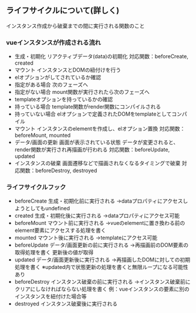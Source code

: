 ## ライフサイクルについて(詳しく)
インスタンス作成から破棄までの間に実行される関数のこと
### vueインスタンスが作成される流れ
 - 生成・初期化
 リアクティブデータ(data)の初期化
 対応関数：beforeCreate, created
 - マウント
 インスタンスとDOMの紐付けを行う
  - elオプションがしてされているか確認
   - 指定がある場合
   次のフェーズへ
   - 指定がない場合
   mount関数が実行されたら次のフェーズへ
  - templateオプションを持っているかの確認
   - 持っている場合
   template関数がrender関数にコンパイルされる
   - 持っていない場合
   elオプションで定義されたDOMをtemplateとしてコンパイル
  - マウント
  インスタンスのelementを作成し、elオプション置換
 対応関数：beforeMount, mounted
 - データ/画面の更新
 画面が表示されている状態
 データが変更されると、render関数が実行され再描画が行われる
 対応関数：beforeUpdate, updated
 - インスタンスの破棄
 画面遷移などで描画されなくなるタイミングで破棄
 対応関数：beforeDestroy, destroyed
### ライフサイクルフック
 - beforeCreate
 生成・初期化前に実行される
 →dataプロパティにアクセスしようとしてもundefined
 - created
 生成・初期化後に実行される
 →dataプロパティにアクセス可能
 - beforeMount
 マウント前に実行される
 →vueのelementに置き換わる前のelement要素にアクセスする処理を書く
 - mounted
 マウント後に実行される
 →templateにアクセス可能
 - beforeUpdate
 データ/画面更新の前に実行される
 →再描画前のDOM要素の取得処理を書く
 更新後の値が取得
 - updated
 データ/画面更新後に実行される
 →再描画したDOMに対しての初期処理を書く
 ※updated内で状態更新の処理を書くと無限ループになる可能性あり
 - beforeDestroy
 インスタンス破棄の前に実行される
 →インスタンス破棄前にクリアにしなければならない処理を書く
 例：vueインスタンスの要素に別のインスタンスを紐付けた場合等
 - destroyed
 インスタンス破棄後に実行される